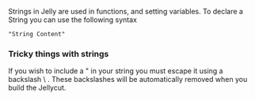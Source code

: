 Strings in Jelly are used in functions, and setting variables.  To declare a String you can use the following syntax

```
"String Content"
```

### Tricky things with strings
If you wish to include a " in your string you must escape it using a backslash \ . These backslashes will be automatically removed when you build the Jellycut. 
